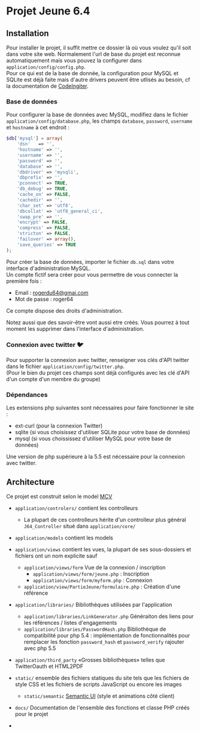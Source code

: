 # Projet Jeune 6.4

## Installation

Pour installer le projet, il suffit mettre ce dossier là où vous voulez qu'il soit dans votre site web. 
Normalement l'url de base du projet est reconnue automatiquement mais vous pouvez la configurer dans ```application/config/config.php```.  
Pour ce qui est de la base de donnée, la configuration pour MySQL et SQLite est déjà faite mais d'autre drivers peuvent être utlisés au 
besoin, cf la documentation de [CodeIngiter](https://codeigniter.com/).

### Base de données

Pour configurer la base de données avec MySQL, modifiez dans le fichier ```application/config/database.php```, les champs ```database```, ```password```, ```username``` et ```hostname``` à cet endroit :
```php
$db['mysql'] = array(
	'dsn'	=> '',
	'hostname' => '',
	'username' => '',
	'password' => '',
	'database' => '',
	'dbdriver' => 'mysqli',
	'dbprefix' => '',
	'pconnect' => TRUE,
	'db_debug' => TRUE,
	'cache_on' => FALSE,
	'cachedir' => '',
	'char_set' => 'utf8',
	'dbcollat' => 'utf8_general_ci',
	'swap_pre' => '',
	'encrypt' => FALSE,
	'compress' => FALSE,
	'stricton' => FALSE,
	'failover' => array(),
	'save_queries' => TRUE
);
```

Pour créer la base de données, importer le fichier ```db.sql``` dans votre interface d'administration MySQL.  
Un compte fictif sera créer pour vous permettre de vous connecter la première fois : 
 - Email : rogerdu64@gmai.com
 - Mot de passe  : roger64

Ce compte dispose des droits d'administration.

Notez aussi que des savoir-être vont aussi etre créés. Vous pourrez à tout moment les supprimer dans l'interface d'administration.

### Connexion avec twitter :bird:

Pour supporter la connexion avec twitter, renseigner vos clés d'API twitter dans le fichier ```application/config/twitter.php```.  
(Pour le bien du projet ces champs sont déjà configurés avec les clé d'API d'un compte d'un membre du groupe)

### Dépendances 

Les extensions php suivantes sont nécessaires pour faire fonctionner le site :
 - ext-curl (pour la connexion Twitter)
 - sqlite (si vous choisissez d'utiliser SQLite pour votre base de données)
 - mysql (si vous choississez d'utiliser MySQL pour votre base de données)

Une version de php supérieure à la 5.5 est nécessaire pour la connexion avec twitter.
 
## Architecture 
 
 Ce projet est construit selon le model [MCV](http://baptiste-wicht.developpez.com/tutoriels/conception/mvc/)
 
  - ```application/controlers/``` contient les controlleurs 
    - La plupart de ces controlleurs hérite d'un controlleur plus général ```J64_Controller``` situé dans ```application/core/```
  - ```application/models``` contient les models
  - ```application/views``` contient les vues, la plupart de ses sous-dossiers et fichiers ont un nom explicite sauf 
    - ```application/views/form``` Vue de la connexion / inscription
      - ```application/views/form/jeune.php``` : Inscription
      - ```application/views/form/myform.php``` : Connexion
    - ```application/view/PartieJeune/formulaire.php``` : Création d'une référence
  - ```application/libraries/``` Bibliothèques utilisées par l'application
    - ```application/libraries/LinkGenerator.php``` Généraiton des liens pour les références / listes d'engagements
    - ```application/libraries/PasswordHash.php``` Bibliothèque de compatibilité pour php 5.4 : implémentation de fonctionnalités pour remplacer les fonction ```password_hash``` et ```password_verify``` rajouter avec php 5.5
  - ```application/third_party``` «Grosses bibliothèques» telles que TwitterOauth et HTML2PDF
  - ```static/``` ensemble des fichiers statiques du site tels que les fichiers de style CSS et les fichiers de scripts JavaScript ou encore les images
    - ```static/semantic``` [Semantic UI](http://semantic-ui.com/) (style et animations côté client)
  - ```docs/``` Documentation de l'ensemble des fonctions et classe PHP créés pour le projet
    
  -
